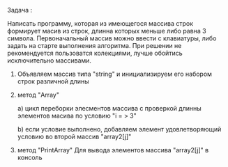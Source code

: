 Задача :

Написать программу, которая из имеющегося массива строк формирует масив из строк, длинна которых меньше либо равна 3 символа. Первоначальный массив можно ввести с клавиатуры, либо задать на старте выполнения алгоритма. При решении не рекомендуется пользоватся колекциями, лучше обойтись исключительно массивами.

1) Объявляем массив типа "string" и инициализируем его набором строк различной длины

2) метод "Array"

    а) цикл переборки элесментов массива с проверкой длинны элементов масива по условию "i = > 3"

    b) если условие выполнено, добавляем элемент удовлетворяющий условию во второй массив "array2[j]"

3) метод "PrintArray" Для вывода элементов массива "array2[j]" в консоль 
